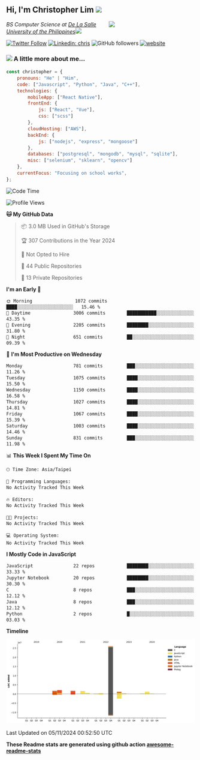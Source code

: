 <h2>Hi, I'm Christopher Lim <img src="https://media3.giphy.com/media/r3SVtaGUukD5V6UjzP/giphy.gif" width="50" /></h2>
<img align='right' src="https://media.giphy.com/media/M9gbBd9nbDrOTu1Mqx/giphy.gif" width="230">
<p><em>BS Computer Science at <a href="https://www.dlsu.edu.ph/">De La Salle University of the Philippines</a><img src="https://media.giphy.com/media/WUlplcMpOCEmTGBtBW/giphy.gif" width="30"> 
</em></p>

[![Twitter Follow](https://img.shields.io/twitter/follow/ClovesJL?label=Follow)](https://twitter.com/intent/follow?screen_name=ClovesJL)
[![Linkedin: chris](https://img.shields.io/badge/-chris-blue?style=flat-square&logo=Linkedin&logoColor=white&link=https://www.linkedin.com/in/christopher-lim-122831183/)](https://www.linkedin.com/in/christopher-lim-122831183/)
![GitHub followers](https://img.shields.io/github/followers/cc-visionary?label=Follow&style=social)
[![website](https://img.shields.io/badge/Website-46a2f1.svg?&style=flat-square&logo=Google-Chrome&logoColor=white&link=http://christopherlim.surge.sh/)](http://christopherlim.surge.sh/)

### <img src="https://media.giphy.com/media/VgCDAzcKvsR6OM0uWg/giphy.gif" width="50"> A little more about me...  

```javascript
const christopher = {
    pronouns: "He" | "Him",
    code: ["Javascript", "Python", "Java", "C++"],
    technologies: {
        mobileApp: ["React Native"],
        frontEnd: {
            js: ["React", "Vue"],
            css: ["scss"]
        },
        cloudHosting: ["AWS"],
        backEnd: {
            js: ["nodejs", "express", "mongoose"]
        },
        databases: ["postgresql", "mongodb", "mysql", "sqlite"],
        misc: ["selenium", "sklearn", "opencv"]
    },
    currentFocus: "Focusing on school works",
};
```

<!--START_SECTION:waka-->
![Code Time](http://img.shields.io/badge/Code%20Time-825%20hrs%2018%20mins-blue)

![Profile Views](http://img.shields.io/badge/Profile%20Views-0-blue)

**🐱 My GitHub Data** 

> 📦 3.0 MB Used in GitHub's Storage 
 > 
> 🏆 307 Contributions in the Year 2024
 > 
> 🚫 Not Opted to Hire
 > 
> 📜 44 Public Repositories 
 > 
> 🔑 13 Private Repositories 
 > 
**I'm an Early 🐤** 

```text
🌞 Morning                1072 commits        ████░░░░░░░░░░░░░░░░░░░░░   15.46 % 
🌆 Daytime                3006 commits        ███████████░░░░░░░░░░░░░░   43.35 % 
🌃 Evening                2205 commits        ████████░░░░░░░░░░░░░░░░░   31.80 % 
🌙 Night                  651 commits         ██░░░░░░░░░░░░░░░░░░░░░░░   09.39 % 
```
📅 **I'm Most Productive on Wednesday** 

```text
Monday                   781 commits         ███░░░░░░░░░░░░░░░░░░░░░░   11.26 % 
Tuesday                  1075 commits        ████░░░░░░░░░░░░░░░░░░░░░   15.50 % 
Wednesday                1150 commits        ████░░░░░░░░░░░░░░░░░░░░░   16.58 % 
Thursday                 1027 commits        ████░░░░░░░░░░░░░░░░░░░░░   14.81 % 
Friday                   1067 commits        ████░░░░░░░░░░░░░░░░░░░░░   15.39 % 
Saturday                 1003 commits        ████░░░░░░░░░░░░░░░░░░░░░   14.46 % 
Sunday                   831 commits         ███░░░░░░░░░░░░░░░░░░░░░░   11.98 % 
```


📊 **This Week I Spent My Time On** 

```text
🕑︎ Time Zone: Asia/Taipei

💬 Programming Languages: 
No Activity Tracked This Week

🔥 Editors: 
No Activity Tracked This Week

🐱‍💻 Projects: 
No Activity Tracked This Week

💻 Operating System: 
No Activity Tracked This Week
```

**I Mostly Code in JavaScript** 

```text
JavaScript               22 repos            ████████░░░░░░░░░░░░░░░░░   33.33 % 
Jupyter Notebook         20 repos            ████████░░░░░░░░░░░░░░░░░   30.30 % 
C                        8 repos             ███░░░░░░░░░░░░░░░░░░░░░░   12.12 % 
Java                     8 repos             ███░░░░░░░░░░░░░░░░░░░░░░   12.12 % 
Python                   2 repos             █░░░░░░░░░░░░░░░░░░░░░░░░   03.03 % 
```



**Timeline**

![Lines of Code chart](https://raw.githubusercontent.com/cc-visionary/cc-visionary/master/assets/bar_graph.png)


 Last Updated on 05/11/2024 00:52:50 UTC
<!--END_SECTION:waka-->

**These Readme stats are generated using github action [awesome-readme-stats](https://github.com/anmol098/waka-readme-stats)**
